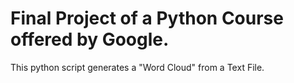 # Final Project of a Python Course offered by Google.
This python script generates a "Word Cloud" from a Text File.
